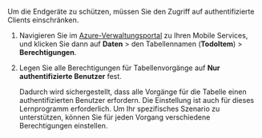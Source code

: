 
Um die Endgeräte zu schützen, müssen Sie den Zugriff auf authentifizierte Clients einschränken.

1. Navigieren Sie im [Azure-Verwaltungsportal](https://manage.windowsazure.com/) zu Ihren Mobile Services, und klicken Sie dann auf **Daten** > den Tabellennamen (**TodoItem**) > **Berechtigungen**. 

2. Legen Sie alle Berechtigungen für Tabellenvorgänge auf **Nur authentifizierte Benutzer** fest.

	 Dadurch wird sichergestellt, dass alle Vorgänge für die Tabelle einen authentifizierten Benutzer erfordern. Die Einstellung ist auch für dieses Lernprogramm erforderlich. Um Ihr spezifisches Szenario zu unterstützen, können Sie für jeden Vorgang verschiedene Berechtigungen einstellen.

<!---HONumber=August15_HO6-->
